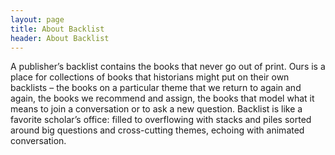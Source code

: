 ```yaml
---
layout: page
title: About Backlist
header: About Backlist
---
```


A publisher’s backlist contains the books that never go out of print. Ours is a place for collections of books that historians might put on their own backlists – the books on a particular theme that we return to again and again, the books we recommend and assign, the books that model what it means to join a conversation or to ask a new question. Backlist is like a favorite scholar’s office: filled to overflowing with stacks and piles sorted around big questions and cross-cutting themes, echoing with animated conversation.
